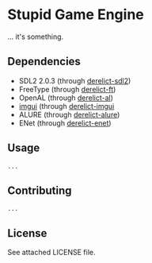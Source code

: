 Stupid Game Engine
=================================
... it's something.

Dependencies
-------------
 * SDL2 2.0.3 (through [derelict-sdl2](https://github.com/DerelictOrg/DerelictSDL2))
 * FreeType (through [derelict-ft](https://github.com/DerelictOrg/DerelictFT))
 * OpenAL (through [derelict-al](code.dlang.org/packages/derelict-al))
 * [imgui](https://github.com/ocornut/imgui) (through [derelict-imgui](https://github.com/Extrawurst/DerelictImgui)
 * ALURE (through [derelict-alure](https://github.com/DerelictOrg/DerelictALURE))
 * ENet (through [derelict-enet](http://code.dlang.org/packages/derelict-enet))

Usage
------------

	...


Contributing
------------
	
	...

License
------------
See attached LICENSE file.
